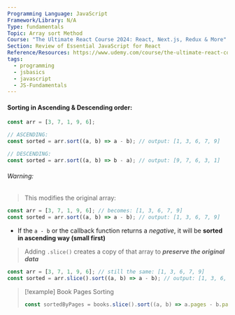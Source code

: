 ```yaml
---
Programming Language: JavaScript
Framework/Library: N/A
Type: fundamentals
Topic: Array sort Method
Course: "The Ultimate React Course 2024: React, Next.js, Redux & More"
Section: Review of Essential JavaScript for React
Reference/Resources: https://www.udemy.com/course/the-ultimate-react-course/
tags:
  - programming
  - jsbasics
  - javascript
  - JS-Fundamentals
---
```


#### Sorting in Ascending & Descending order:

```js
const arr = [3, 7, 1, 9, 6];

// ASCENDING:
const sorted = arr.sort((a, b) => a - b); // output: [1, 3, 6, 7, 9]

// DESCENDING:
const sorted = arr.sort((a, b) => b - a); // output: [9, 7, 6, 3, 1]
```

###### Warning:
> This modifies the original array:
```js
const arr = [3, 7, 1, 9, 6]; // becomes: [1, 3, 6, 7, 9]
const sorted = arr.sort((a, b) => a - b); // output: [1, 3, 6, 7, 9]
```
- If the `a - b` or the callback function returns a _negative_, it will be __sorted in ascending way (small first)__

> Adding `.slice()` creates a copy of that array to ___preserve the original data___
```js
const arr = [3, 7, 1, 9, 6]; // still the same: [1, 3, 6, 7, 9]
const sorted = arr.slice().sort((a, b) => a - b); // output: [1, 3, 6, 7, 9]
```

> [!example] Book Pages Sorting
> ```js
> const sortedByPages = books.slice().sort((a, b) => a.pages - b.pages);
> ```
